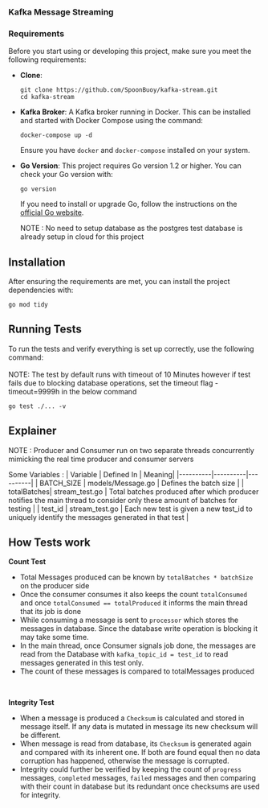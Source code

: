 ### Kafka Message Streaming

### Requirements

Before you start using or developing this project, make sure you meet the following requirements:

- **Clone**: 
  ```
  git clone https://github.com/SpoonBuoy/kafka-stream.git
  cd kafka-stream
  ```
  

- **Kafka Broker**: A Kafka broker running in Docker. This can be installed and started with Docker Compose using the command:
  ```
  docker-compose up -d
  ```
  Ensure you have `docker` and `docker-compose` installed on your system.

- **Go Version**: This project requires Go version 1.2 or higher. You can check your Go version with:
  ```
  go version
  ```
  If you need to install or upgrade Go, follow the instructions on the [official Go website](https://golang.org/dl/).

  NOTE : No need to setup database as the postgres test database is already setup in cloud for this project

## Installation

After ensuring the requirements are met, you can install the project dependencies with:
```
go mod tidy
```

## Running Tests

To run the tests and verify everything is set up correctly, use the following command:
<br><br>
NOTE: The test by default runs with timeout of 10 Minutes however if test fails due to blocking database operations, set the timeout flag -timeout=9999h in the below command
```
go test ./... -v
```

## Explainer
 NOTE : Producer and Consumer run on two separate threads concurrently mimicking the real time producer and consumer servers

 Some Variables : 
 | Variable | Defined In |  Meaning|
|----------|----------|----------|
| BATCH_SIZE | models/Message.go | Defines the batch size |
| totalBatches| stream_test.go | Total batches produced after which  producer notifies the main thread to consider only these amount of batches for testing |
| test_id | stream_test.go | Each new test is given a new test_id to uniquely identify the messages generated in that test |


## How Tests work
**Count Test** <br>
   - Total Messages produced can be known by `totalBatches * batchSize` on the producer side
   - Once the consumer consumes it also keeps the count `totalConsumed` and once `totalConsumed == totalProduced` it informs the main thread that its job is done
   - While consuming a message is sent to `processor` which stores the messages in database. Since the database write operation is blocking it may take some time.
   - In the main thread, once Consumer signals job done, the messages are read from the Database with `kafka_topic_id = test_id` to read messages generated in this test only.
   - The count of these messages is compared to totalMessages produced
   <br>

**Integrity Test** <br>
  - When a message is produced a `Checksum` is calculated and stored in message itself. If any data is mutated in message its new checksum will be different.
   - When message is read from database, its `Checksum` is generated again and compared with its inherent one. If both are found equal then no data corruption has happened, otherwise the message is corrupted.
   - Integrity could further be verified by keeping the count of `progress` messages, `completed` messages, `failed` messages and then comparing with their count in database but its redundant once checksums are used for integrity.